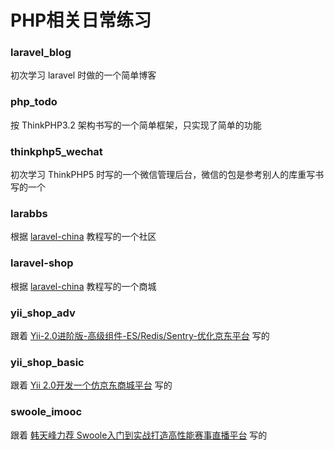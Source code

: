 # PHP相关日常练习

### laravel_blog

初次学习 laravel 时做的一个简单博客

### php_todo

按 ThinkPHP3.2 架构书写的一个简单框架，只实现了简单的功能

### thinkphp5_wechat

初次学习 ThinkPHP5 时写的一个微信管理后台，微信的包是参考别人的库重写书写的一个 

### larabbs

根据 [laravel-china](https://laravel-china.org/courses) 教程写的一个社区

### laravel-shop

根据 [laravel-china](https://laravel-china.org/courses) 教程写的一个商城

### yii_shop_adv

跟着 [Yii-2.0进阶版-高级组件-ES/Redis/Sentry-优化京东平台](https://coding.imooc.com/class/90.html) 写的

### yii_shop_basic

跟着 [Yii 2.0开发一个仿京东商城平台](https://coding.imooc.com/class/57.html) 写的

### swoole_imooc

跟着 [韩天峰力荐 Swoole入门到实战打造高性能赛事直播平台](https://coding.imooc.com/class/197.html) 写的